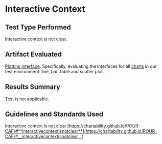 # Interactive Context

## Test Type Performed

Interactive context is not clear.

## Artifact Evaluated

[Plotting interface](https://docs.bokeh.org/en/latest/docs/user_guide/basic.html#ug-basic). Specifically, evaluating the interfaces for all [charts](https://quansight-labs.github.io/bokeh-a11y-audit/#_ts1723552414769) in our test environment: line, bar, table and scatter plot.

## Results Summary

Test is not applicable.

<!-- ## Expected Behavior (Pass/Fail)
- *FAIL* - If chart can affect the logic or layout of the page or if receives data or parameters from other UI controls or logic, this must be clearly communicated in text. Alerts or notifications must be provided that can be monitored programmatically without requiring navigation (to notify screen reader users, for example).

## Image or Video of Failure
We don't have evidence of this.

## Steps to Reproduce
Since this was failed without evidence (a sort of pre-emptive failure), here are the steps I'd anticipate:

- Activate something like the lasso tool with a screen reader
- Use the lasso tool within the chart space to select elements
- (Due to the selection, something else on the page changes)
- If an aria-live notification (or equivalent) communicates the important details of the change (where the elements are that changed and what changed, at a high level), then this passes
- If elements that are changed only ever _succeed_ the current interactive context in the navigation order of the page (AKA elements never change something that comes before them), then this will also pass -->

## Guidelines and Standards Used

Interactive context is not clear [https://chartability.github.io/POUR-CAF/#**interactivecontextisnotclear**](https://chartability.github.io/POUR-CAF/#__interactivecontextisnotclear__)

<!-- ## Related Evidence
See "Content is visual only (critical)."

Note that "No explanation for purpose or how to read" may appear identical at first to "interactive context is not clear" as well as "No interaction instructions" since these are all in relation to interactive elements (the plot tools). I'll just clarify here the differences (and copy+paste this section into each of these three):

- **No explanation for purpose or how to read**: An explanation must be provided that helps someone interpret *what* they see. For interactive tools, it is important that users know what a lasso does (before they use it) and how to interpret what they are looking at if they end up using it.
- **Cues and instructions are not provided**: Instructions must be provided that helps someone figure out *how* to use things that are interactive. For interactive tools that require anything other than standard input (such as inputting text, clicking/pressing a button, visiting somewhere with a link, etc), users should have instructions available somewhere that help them actually perform the relevant actions.
- **Interactive context is not clear**: This is only relevant for communicating interactivity and change that happens _during_ interaction and when that change takes places somewhere other than the current interaction location. A common example of this is cross-filtering, where using a lasso or selection on one chart changes another chart elsewhere. This change will need to be communicated to users, especially screen reader users.

## Known or Documented Issues
(If there is already a github issue created for this test or a related test, it will be listed here.) -->

<!-- ## Technical Details
- Chrome Version 129.0.6668.59 (64-bit)
- Hemingway Editor browser app
- Windows 11 Build 22631.3958

*Updated as of: September 18th, 2024* -->

<!-- ## Notes
A seasoned SR (screen reader) user could have the knowledge to navigate and explore webpages and graphs with more nuance, whether through manual mode switching, certain key shortcuts, etc. These tests are done by a sighted user with the SR’s default options and performed as if a new or beginner user is interacting with these elements. We would expect that all users could be able to navigate smoothly, regardless of experience levels. -->
